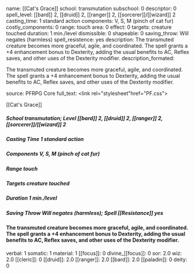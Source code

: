 name: [[Cat's Grace]]
school: transmutation
subschool: 0
descriptor: 0
spell_level: [[bard]] 2, [[druid]] 2, [[ranger]] 2, [[sorcerer]]/[[wizard]] 2
casting_time: 1 standard action
components: V, S, M (pinch of cat fur)
costly_components: 0
range: touch
area: 0
effect: 0
targets: creature touched
duration: 1 min./level
dismissible: 0
shapeable: 0
saving_throw: Will negates (harmless)
spell_resistence: yes
description: The transmuted creature becomes more graceful, agile, and coordinated. The spell grants a +4 enhancement bonus to Dexterity, adding the usual benefits to AC, Reflex saves, and other uses of the Dexterity modifier.
description_formated: <p>The transmuted creature becomes more graceful, agile, and coordinated. The spell grants a +4 enhancement bonus to Dexterity, adding the usual benefits to AC, Reflex saves, and other uses of the Dexterity modifier.</p>
source: PFRPG Core
full_text: <link rel="stylesheet"href="PF.css"><div class="heading"><p class="alignleft">[[Cat's Grace]]</p><div style="clear: both;"></div></div><div><h5><b>School </b>transmutation; <b>Level </b>[[bard]] 2, [[druid]] 2, [[ranger]] 2, [[sorcerer]]/[[wizard]] 2</h5><h5><b>Casting Time </b>1 standard action</h5><h5><b>Components </b>V, S, M (pinch of cat fur)</h5><h5><b>Range </b>touch</h5><h5><b>Targets </b> creature touched</h5><h5><b>Duration </b>1 min./level</h5><h5><b>Saving Throw </b>Will negates (harmless); <b>Spell [[Resistance]] </b>yes</h5></div><div><h4><p>The transmuted creature becomes more graceful, agile, and coordinated. The spell grants a +4 enhancement bonus to Dexterity, adding the usual benefits to AC, Reflex saves, and other uses of the Dexterity modifier.</p></h4></div>
verbal: 1
somatic: 1
material: 1
[[focus]]: 0
divine_[[focus]]: 0
sor: 2.0
wiz: 2.0
[[cleric]]: 0
[[druid]]: 2.0
[[ranger]]: 2.0
[[bard]]: 2.0
[[paladin]]: 0
deity: 0

